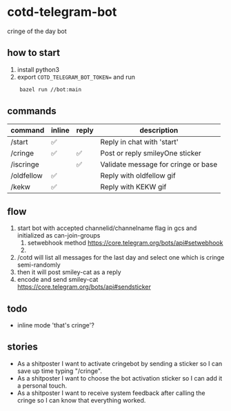 # cotd-telegram-bot

cringe of the day bot

## how to start

1. install python3
2. export `COTD_TELEGRAM_BOT_TOKEN=` and run

```bash
    bazel run //bot:main
```

## commands

| command    | inline | reply | description                         |
| ---------- | ------ | ----- | ----------------------------------- |
| /start     | ✅     |       | Reply in chat with 'start'          |
| /cringe    | ✅     | ✅    | Post or reply smileyOne sticker     |
| /iscringe  |        | ✅    | Validate message for cringe or base |
| /oldfellow | ✅     |       | Reply with oldfellow gif            |
| /kekw      | ✅     |       | Reply with KEKW gif                 |

## flow

1. start bot with accepted channelid/channelname flag in gcs and initialized as can-join-groups
   1. setwebhook method <https://core.telegram.org/bots/api#setwebhook>
   2.
2. /cotd will list all messages for the last day and select one which is cringe semi-randomly
3. then it will post smiley-cat as a reply
4. encode and send smiley-cat <https://core.telegram.org/bots/api#sendsticker>

## todo

- inline mode 'that's cringe'?

## stories

- As a shitposter I want to activate cringebot by sending a sticker so I can save up time typing "/cringe".
- As a shitposter I want to choose the bot activation sticker so I can add it a personal touch.
- As a shitposter I want to receive system feedback after calling the cringe so I can know that everything worked.
